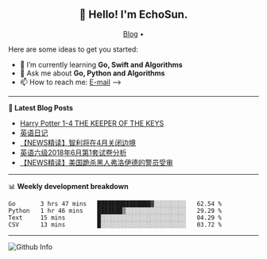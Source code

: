 <h2 align="center">👋 Hello! I'm EchoSun.</h2>
<p align="center">
  <a href="https://blog.echosun.top">Blog</a> •
</p>

Here are some ideas to get you started:

- 🌱 I’m currently learning **Go, Swift and Algorithms**
- 💬 Ask me about **Go, Python and Algorithms**
- 📫 How to reach me: [E-mail](echosun1996@126.com)
-->

-------
**📝 Latest Blog Posts**

<!-- BLOG-POST-LIST:START -->
- [Harry Potter 1-4 THE KEEPER OF THE KEYS](https://blog.echosun.top/posts/1f4ea593.html)
- [英语日记](https://blog.echosun.top/posts/51ddcc83.html)
- [【NEWS精读】智利将在4月关闭边境](https://blog.echosun.top/posts/4b10b6da.html)
- [英语六级2018年6月第1套试卷分析](https://blog.echosun.top/posts/a9429634.html)
- [【NEWS精读】美国跪杀黑人弗洛伊德的警员受审](https://blog.echosun.top/posts/ebf1d287.html)
<!-- BLOG-POST-LIST:END -->

-------

📊 **Weekly development breakdown**
<!--START_SECTION:waka-->
```text
Go       3 hrs 47 mins   ███████████████▓░░░░░░░░░   62.54 % 
Python   1 hr 46 mins    ███████▒░░░░░░░░░░░░░░░░░   29.29 % 
Text     15 mins         █░░░░░░░░░░░░░░░░░░░░░░░░   04.29 % 
CSV      13 mins         █░░░░░░░░░░░░░░░░░░░░░░░░   03.72 % 
```
<!--END_SECTION:waka-->

-------
![Github Info](https://github-readme-stats.vercel.app/api?username=echosun1996&show_icons=true&count_private=true&hide=prs&theme=default_repocard)
